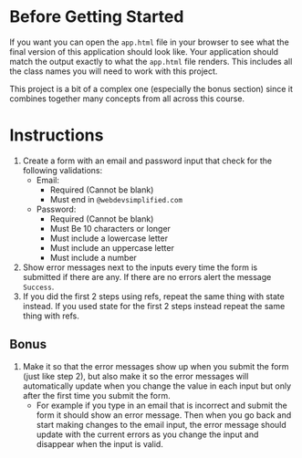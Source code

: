 # Before Getting Started

If you want you can open the `app.html` file in your browser to see what the final version of this application should look like. Your application should match the output exactly to what the `app.html` file renders. This includes all the class names you will need to work with this project.

This project is a bit of a complex one (especially the bonus section) since it combines together many concepts from all across this course.

# Instructions

1. Create a form with an email and password input that check for the following validations:
    * Email:
        * Required (Cannot be blank)
        * Must end in `@webdevsimplified.com`
    * Password:
        * Required (Cannot be blank)
        * Must Be 10 characters or longer
        * Must include a lowercase letter
        * Must include an uppercase letter
        * Must include a number
2. Show error messages next to the inputs every time the form is submitted if there are any. If there are no errors alert the message `Success`.
3. If you did the first 2 steps using refs, repeat the same thing with state instead. If you used state for the first 2 steps instead repeat the same thing with refs.

## Bonus

1. Make it so that the error messages show up when you submit the form (just like step 2), but also make it so the error messages will automatically update when you change the value in each input but only after the first time you submit the form.
    * For example if you type in an email that is incorrect and submit the form it should show an error message. Then when you go back and start making changes to the email input, the error message should update with the current errors as you change the input and disappear when the input is valid.
